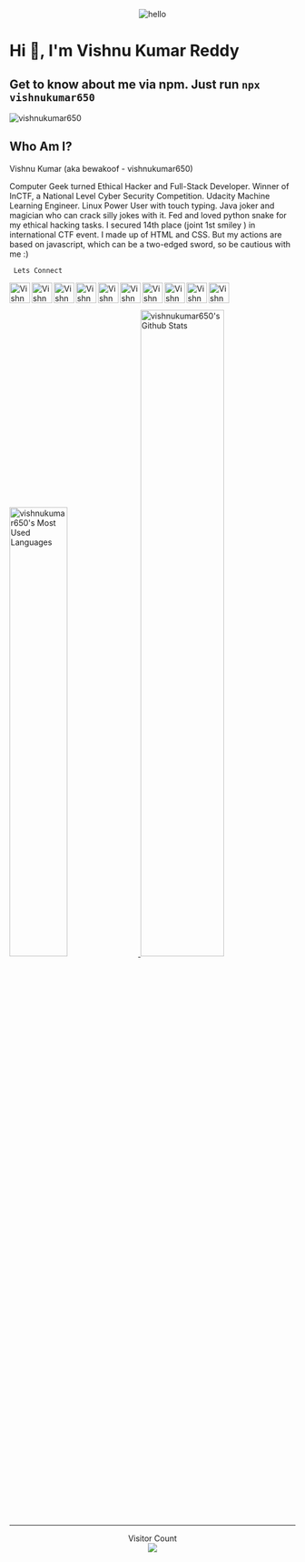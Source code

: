 <p align="center"> <img src="https://raw.githubusercontent.com/vishnukumar650/vishnukumar650/master/img/hello.gif" alt="hello" /> </p>

# Hi 👋, I'm Vishnu Kumar Reddy

## **Get to know about me via npm. Just run `npx vishnukumar650`**

<p align="left"> <img src="https://komarev.com/ghpvc/?username=vishnukumar650&label=Views&color=blue&style=plastic" alt="vishnukumar650" /> </p>

## Who Am I?

<p align="justify">
Vishnu Kumar (aka bewakoof - vishnukumar650)

Computer Geek turned Ethical Hacker and Full-Stack Developer. Winner of InCTF, a National Level Cyber Security Competition.
Udacity Machine Learning Engineer. Linux Power User with touch typing. Java joker and magician who can crack silly jokes with it.
Fed and loved python snake for my ethical hacking tasks. I secured 14th place (joint 1st smiley ) in international CTF event.
I made up of HTML and CSS. But my actions are based on javascript, which can be a two-edged sword, so be cautious with me :)

</p>

<code> Lets Connect </code>

<a href="https://instagram.com/vishnukumar650">
  <img align="left" alt="Vishnu's Instagram" width="36px" title="Instagram" src="https://raw.githubusercontent.com/vishnukumar650/vishnukumar650/master/img/instagram.svg" />
</a>
<a href="https://discordapp.com/users/vishnukumar650#1705">
  <img align="left" alt="Vishnu's Discord" width="36px" title="Discord" src="https://raw.githubusercontent.com/vishnukumar650/vishnukumar650/master/img/discord.svg" />
</a>
<a href="https://twitter.com/vishnukumar650">
  <img align="left" alt="Vishnu Kumar Reddy | Twitter" title="Twitter" width="36px" src="https://raw.githubusercontent.com/vishnukumar650/vishnukumar650/master/img/twitter.svg" />
</a>
<a href="https://www.linkedin.com/in/vishnukumar650/">
  <img align="left" alt="Vishnu's LinkedIN" title="Linkedin" width="36px" src="https://raw.githubusercontent.com/vishnukumar650/vishnukumar650/master/img/linkedin.svg" />
</a>
<a href="https://open.spotify.com/user/tzd02yevxadlhz0h2e2w7ivyn">
  <img align="left" alt="Vishnu's Spotify" title="Spotify" width="36px" src="https://raw.githubusercontent.com/vishnukumar650/vishnukumar650/master/img/spotify.svg" />
</a>
<a href="https://www.reddit.com/user/vishnukumar650/">
  <img align="left" alt="Vishnu's Reddit" title="Reddit" width="36px" src="https://raw.githubusercontent.com/vishnukumar650/vishnukumar650/master/img/reddit.svg" />
</a>
<a href="https://www.youtube.com/channel/UCU8HBbtPv_IRrha3NS9lMmg">
  <img align="left" alt="Vishnu's Youtube" title="Youtube" width="36px" src="https://raw.githubusercontent.com/vishnukumar650/vishnukumar650/master/img/youtube.svg" />
</a>
<a href="https://www.quora.com/profile/Vishnukumar650-1">
  <img align="left" alt="Vishnu's Quora" title="Quora" width="36px" src="https://raw.githubusercontent.com/vishnukumar650/vishnukumar650/master/img/quora.svg" />
</a>
<a href="https://www.pinterest.com/vishnukumar650/">
  <img align="left" alt="Vishnu's Pinterest" title="Pinterest" width="36px" src="https://raw.githubusercontent.com/vishnukumar650/vishnukumar650/master/img/pinterest.svg" />
</a>
<a href="https://facebook.com/vishnukumarreddyp">
<img align="left" alt="Vishnu's Facebook" title="Facebook" width="36px" src="https://raw.githubusercontent.com/vishnukumar650/vishnukumar650/master/img/facebook.svg">
</a>

<br><br>

  <section>
  <a href="https://github-readme-stats.vercel.app/api/top-langs/?username=vishnukumar650&show_icons=true&theme=radical&layout=compact&count_private=true">
  <img width="45%" src="https://github-readme-stats.vercel.app/api/top-langs/?username=vishnukumar650&show_icons=true&theme=radical&layout=compact&count_private=true" alt="vishnukumar650's Most Used Languages" >
  </a>
  <a href="https://github-readme-stats.vercel.app/api?username=vishnukumar650&show_icons=true&theme=radical&layout=compact&count_private=true">
  <img width="54%" src="https://github-readme-stats.vercel.app/api?username=vishnukumar650&show_icons=true&theme=radical&layout=compact&count_private=true" alt="vishnukumar650's Github Stats" >
  </a>
</section>
<br>
<hr>
<p align="center"> 
  Visitor Count<br>
  <img src="https://profile-counter.glitch.me/vishnukumar650/count.svg" />
</p>
